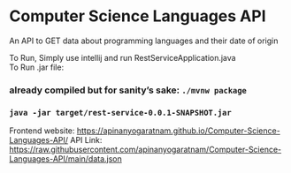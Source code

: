 # Computer Science Languages API

An API to GET data about programming languages and their date of origin

To Run, Simply use intellij and run RestServiceApplication.java <br />
To Run .jar file: 
### already compiled but for sanity’s sake: `./mvnw package`
### `java -jar target/rest-service-0.0.1-SNAPSHOT.jar`

Frontend website: https://apinanyogaratnam.github.io/Computer-Science-Languages-API/
API Link: https://raw.githubusercontent.com/apinanyogaratnam/Computer-Science-Languages-API/main/data.json